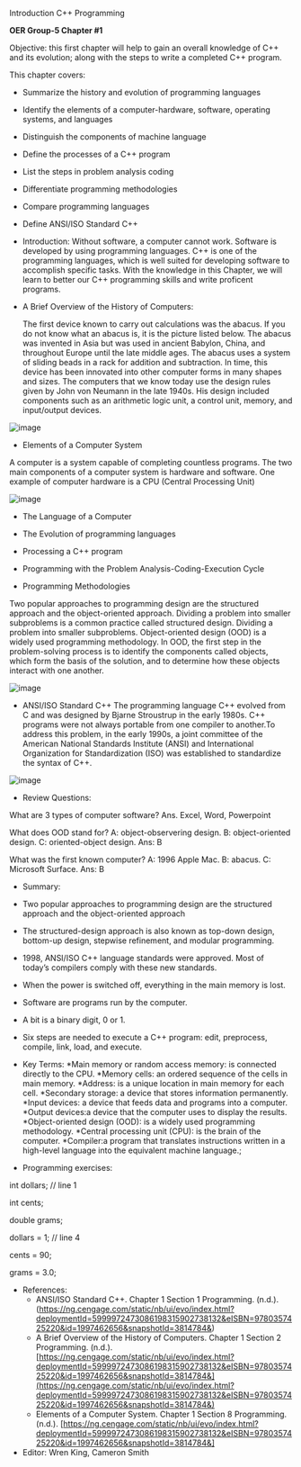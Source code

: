 Introduction C++ Programming 

**OER Group-5 Chapter #1**

Objective: this first chapter will help to gain an overall knowledge of C++ and its evolution; along with the steps to write a completed C++ program.

This chapter covers:
* Summarize the history and evolution of programming languages
* Identify the elements of a computer-hardware, software, operating systems, and languages
* Distinguish the components of machine language
* Define the processes of a C++ program
* List the steps in problem analysis coding
* Differentiate programming methodologies
* Compare programming languages
* Define ANSI/ISO Standard C++

* Introduction: Without software, a computer cannot work. Software is developed by using programming languages. C++ is one of the programming languages, which is well suited for developing software to accomplish specific tasks. With the knowledge in this Chapter, we will learn to better our C++ programming skills and write proficent programs. 
  

* A Brief Overview of the History of Computers:

  The first device known to carry out calculations was the abacus. If you do not know what an abacus is, it is the picture listed below. The abacus was invented in Asia but was used in ancient Babylon, China, and throughout Europe until the late middle ages. The abacus uses a system of sliding beads in a rack for addition and subtraction. In time, this device has been innovated into other computer forms in many shapes and sizes. The computers that we know today use the design rules given by John von Neumann in the late 1940s. His design included components such as an arithmetic logic unit, a control unit, memory, and input/output devices.

![image](https://github.com/cis-famu/oer-assignment-group-5-1/assets/98242052/1d173808-0735-42cb-9c57-f104c1283faf)


  * Elements of a Computer System

  A computer is a system capable of completing countless programs. The two main components of a computer system is hardware and software. One example of computer hardware is a CPU (Central Processing Unit)

![image](https://github.com/cis-famu/oer-assignment-group-5-1/assets/98242052/e7a28f0f-02b8-438c-a1df-4112fce45755)

  * The Language of a Computer



  * The Evolution of programming languages

    

  * Processing a C++ program



  * Programming with the Problem Analysis-Coding-Execution Cycle



  * Programming Methodologies
    
Two popular approaches to programming design are the structured approach and the object-oriented approach. Dividing a problem into smaller subproblems is a common practice called structured design. Dividing a problem into smaller subproblems. Object-oriented design (OOD) is a widely used programming methodology. In OOD, the first step in the problem-solving process is to identify the components called objects, which form the basis of the solution, and to determine how these objects interact with one another.

![image](https://github.com/cis-famu/oer-assignment-group-5-1/assets/98242052/86fff326-1e96-4d9f-9640-23ef455e2120)



  * ANSI/ISO Standard C++
The programming language C++ evolved from C and was designed by Bjarne Stroustrup in the early 1980s. C++ programs were not always portable from one compiler to another.To address this problem, in the early 1990s, a joint committee of the American National Standards Institute (ANSI) and International Organization for Standardization (ISO) was established to standardize the syntax of C++.

![image](https://github.com/cis-famu/oer-assignment-group-5-1/assets/98242052/dfe37315-5e56-4304-9b53-385953706751)



* Review Questions:

What are 3 types of computer software? Ans. Excel, Word, Powerpoint

What does OOD stand for? A: object-observering design. B: object-oriented design. C: oriented-object design. Ans: B

What was the first known computer? A: 1996 Apple Mac. B: abacus. C: Microsoft Surface. Ans: B


* Summary:
 * Two popular approaches to programming design are the structured approach and the object-oriented approach
 * The structured-design approach is also known as top-down design, bottom-up design, stepwise refinement, and modular programming.
 * 1998, ANSI/ISO C++ language standards were approved. Most of today’s compilers comply with these new standards.
 * When the power is switched off, everything in the main memory is lost.
 * Software are programs run by the computer.
 * A bit is a binary digit, 0 or 1.
 * Six steps are needed to execute a C++ program: edit, preprocess, compile, link, load, and execute.

   
* Key Terms:
  *Main memory or random access memory: is connected directly to the CPU.
  *Memory cells: an ordered sequence of the cells in main memory.
  *Address: is a unique location in main memory for each cell.
  *Secondary storage: a device that stores information permanently.
  *Input devices: a device that feeds data and programs into a computer.
  *Output devices:a device that the computer uses to display the results.
  *Object-oriented design (OOD): is a widely used programming methodology.
  *Central processing unit (CPU): is the brain of the computer.
  *Compiler:a program that translates instructions written in a high-level language into the equivalent     machine language.;



* Programming exercises:
  
int dollars; // line 1

int cents; 

double grams; 

dollars = 1; // line 4 

cents = 90; 

grams = 3.0;


* References:
  * ANSI/ISO Standard C++. Chapter 1 Section 1 Programming. (n.d.). (https://ng.cengage.com/static/nb/ui/evo/index.html?deploymentId=5999972473086198315902738132&eISBN=9780357425220&id=1997462656&snapshotId=3814784&)
  * A Brief Overview of the History of Computers. Chapter 1 Section 2 Programming. (n.d.). [https://ng.cengage.com/static/nb/ui/evo/index.html?deploymentId=5999972473086198315902738132&eISBN=9780357425220&id=1997462656&snapshotId=3814784&](https://ng.cengage.com/static/nb/ui/evo/index.html?deploymentId=5999972473086198315902738132&eISBN=9780357425220&id=1997462656&snapshotId=3814784&)
  * Elements of a Computer System. Chapter 1 Section 8 Programming. (n.d.). [https://ng.cengage.com/static/nb/ui/evo/index.html?deploymentId=5999972473086198315902738132&eISBN=9780357425220&id=1997462656&snapshotId=3814784&]
* Editor:
  Wren King, Cameron Smith



